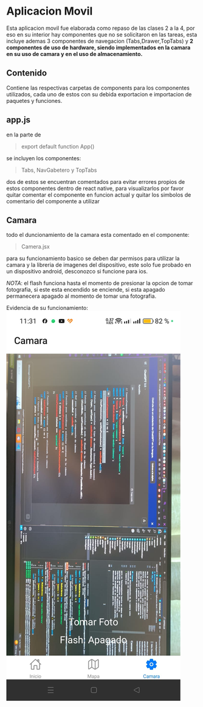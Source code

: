 # Aplicacion Movil
Esta aplicacion movil fue elaborada como repaso de las clases 2 a la 4, por eso en su interior hay componentes que no se solicitaron en las tareas, esta incluye ademas 3 componentes de navegacion (Tabs,Drawer,TopTabs) y **2 componentes de uso de hardware, siendo implementados en la camara en su uso de camara y en el uso de almacenamiento.**
## Contenido
Contiene las respectivas carpetas de components para los componentes utilizados, cada uno de estos con su debida exportacion e importacion de paquetes y funciones.
## app.js
en la parte de 
>export default function App()

se incluyen los componentes:
> Tabs, NavGabetero y TopTabs

dos de estos se encuentran comentados para evitar errores propios de estos componentes dentro de react native, para visualizarlos por favor quitar comentar el componente en funcion actual y quitar los simbolos de comentario del componente a utilizar

## Camara
todo el duncionamiento de la camara esta comentado en el componente:
> Camera.jsx

para su funcionamiento basico se deben dar permisos para utilizar la camara y la libreria de imagenes del dispositivo, este solo fue probado en un dispositivo android, desconozco si funcione para ios.

_NOTA_: el flash funciona hasta el momento de presionar la opcion de tomar fotografia, si este esta encendido se enciende, si esta apagado permanecera apagado al momento de tomar una fotografia.

Evidencia de su funcionamiento:
![](./assets/Camara.jpeg)